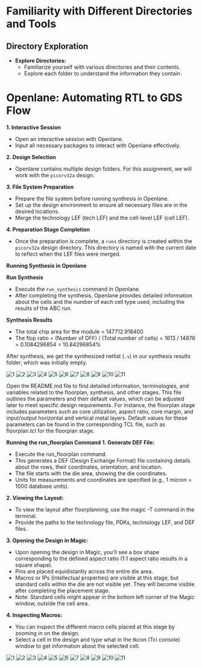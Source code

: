 # Familiarity with Different Directories and Tools

## Directory Exploration
- **Explore Directories:**
  - Familiarize yourself with various directories and their contents.
  - Explore each folder to understand the information they contain.

# Openlane: Automating RTL to GDS Flow

**1. Interactive Session**

   - Open an interactive session with Openlane.
   - Input all necessary packages to interact with Openlane effectively.

**2. Design Selection**

   - Openlane contains multiple design folders. For this assignment, we will work with the `picorv32a` design.

**3. File System Preparation**

   - Prepare the file system before running synthesis in Openlane.
   - Set up the design environment to ensure all necessary files are in the desired locations.
   - Merge the technology LEF (tech LEF) and the cell-level LEF (cell LEF).

**4. Preparation Stage Completion**

   - Once the preparation is complete, a `runs` directory is created within the `picorv32a` design directory. This directory is named with the current date to reflect when the LEF files were merged.

**Running Synthesis in Openlane**

 **Run Synthesis**
  - Execute the `run_synthesis` command in Openlane.
  - After completing the synthesis, Openlane provides detailed information about the cells and the number of each cell type used, including the results of the ABC run.

  **Synthesis Results**
- The total chip area for the module = 147712.918400
- The flop ratio = (Number of DFF) / (Total number of cells)
    = 1613 / 14876
    = 0.1084296854
    = 10.84296854%

After synthesis, we get the synthesized netlist (`.v`) in our synthesis results folder, which was initially empty.


![1](https://github.com/user-attachments/assets/873b3a55-166b-463e-aa15-1b2cdaae3e8e)
![2](https://github.com/user-attachments/assets/a50310c2-14e6-470b-98d4-8d6d386f6b0d)
![3](https://github.com/user-attachments/assets/27181437-8189-46f7-be20-d76499e209e9)
![4](https://github.com/user-attachments/assets/e1077b09-9368-4ccb-a232-95c5e7571985)
![5](https://github.com/user-attachments/assets/a57decff-0bf1-4153-b385-823e0d7eae76)
![6](https://github.com/user-attachments/assets/02d9784d-85ff-44b1-8652-2c2bc1cc2393)
![7](https://github.com/user-attachments/assets/6af22648-5537-46d6-aae0-6bf1f711809c)
![8](https://github.com/user-attachments/assets/1a517480-d29a-4207-b3a5-5c084a2d6925)
![9](https://github.com/user-attachments/assets/5a62c6f2-ecf1-4812-8e36-77944cc7cf8b)
![10](https://github.com/user-attachments/assets/ea7836ce-33f0-4825-9d2b-3b6910eeb1f2)
![11](https://github.com/user-attachments/assets/292fef12-0533-4724-9fda-4952ffdbb280)


Open the README.md file to find detailed information, terminologies, and variables related to the floorplan, synthesis, and other stages. This file outlines the parameters and their default values, which can be adjusted later to meet specific design requirements. For instance, the floorplan stage includes parameters such as core utilization, aspect ratio, core margin, and input/output horizontal and vertical metal layers. Default values for these parameters can be found in the corresponding TCL file, such as floorplan.tcl for the floorplan stage.




**Running the run_floorplan Command**
**1.	Generate DEF File:**

-	Execute the run_floorplan command.
- This generates a DEF (Design Exchange Format) file containing details about the rows, their coordinates, orientation, and location.
- The file starts with the die area, showing the die coordinates.
-	Units for measurements and coordinates are specified (e.g., 1 micron = 1000 database units).
  
**2.	Viewing the Layout:**
 	
-	To view the layout after floorplanning, use the magic -T command in the terminal.
-	Provide the paths to the technology file, PDKs, technology LEF, and DEF files.
  
**3.	Opening the Design in Magic:**
 	
-	Upon opening the design in Magic, you'll see a box shape corresponding to the defined aspect ratio (1:1 aspect ratio results in a square shape).
-	Pins are placed equidistantly across the entire die area.
-	Macros or IPs (intellectual properties) are visible at this stage, but standard cells within the die are not visible yet. They will become visible after completing the placement stage.
-	Note: Standard cells might appear in the bottom left corner of the Magic window, outside the cell area.
  
**4.	Inspecting Macros:**
 	
-	You can inspect the different macro cells placed at this stage by zooming in on the design.
-	Select a cell in the design and type what in the tkcon (Tcl console) window to get information about the selected cell.

![1](https://github.com/user-attachments/assets/a07557fe-befb-479f-bbc1-b57926f5ebd6)
![2](https://github.com/user-attachments/assets/765f022a-d352-4368-adcf-b51cd9a80f92)
![3](https://github.com/user-attachments/assets/91272df5-6d39-40d8-bd5b-248dcec0d455)
![4](https://github.com/user-attachments/assets/e6d7106a-2153-4c3a-b797-8120e371e04b)
![5](https://github.com/user-attachments/assets/7105d0e0-ea15-468f-b3f1-bc3f02e12e10)
![6](https://github.com/user-attachments/assets/9c5ee259-f4dc-4998-923b-273b40a472ed)
![7](https://github.com/user-attachments/assets/2ee10941-cd28-4651-9da2-53a1e17ea342)
![8](https://github.com/user-attachments/assets/436c7609-fa58-4dde-9f04-e6d554c87de5)
![9](https://github.com/user-attachments/assets/ae678862-7855-46f2-95da-cd709f0a369d)
![10](https://github.com/user-attachments/assets/0b65949f-b7aa-4cd6-ae7d-fa4867d31bca)
![11](https://github.com/user-attachments/assets/0021d9db-3016-4d36-b04e-6601c057ab25)




